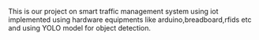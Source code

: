 This is our project on smart traffic management system using iot implemented using hardware equipments like arduino,breadboard,rfids etc and using YOLO model for object detection.
